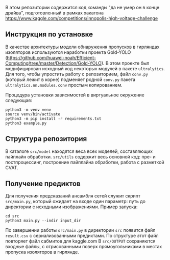 В этом репозитории содержится код команды "да не умер он в конце драйва",
подготовленный в рамках хакатона https://www.kaggle.com/competitions/innopolis-high-voltage-challenge


Инструкция по установке
-----------------------

В качестве архитектуры модели обнаружения пропусков в гирляндах изоляторов используются
наработки проекта Gold-YOLO (https://github.com/huawei-noah/Efficient-Computing/tree/master/Detection/Gold-YOLO).
В этом проекте был модифицирован исходный код некоторых модулей в пакете `ultralytics`.
Для того, чтобы упростить работу с репозиторием, файл `conv.py` (который лежит в корне)
подменяет родной `conv.py` пакета `ultralytics.nn.modules.conv` простым копированием.

Процедура установки зависимостей в виртуальное окружение следующая:

```commandline
python3 -m venv venv
source venv/bin/activate
python3 -m pip install -r requirements.txt
python3 example.py
```

Структура репозитория
---------------------

В каталоге `src/model` находятся веса всех моделей, составляющих пайплайн обработки.
`src/utils` содержит весь основной код: пре- и постпроцессинг, построение пайплайна обработки,
работа с разметкой CVAT.

Получение предиктов
-------------------

Для получения предсказаний ансамбля сетей служит скрипт `src/main.py`, который ожидает на входе
один параметр: путь до директории с исходными изображениями.
Пример запуска:
```shell
cd src
python3 main.py --indir input_dir
```

По завершении работы `src/main.py` в директории `src` появится файл `result.csv` с сериализованными
предиктами. По структуре этот файл повторяет файл сабмитов для kaggle.com
В `src/OUTPUT` сохраняются входные файлы, с отрисованными поверх прямоугольниками в местах пропуска
изоляторов в гирлянде.
